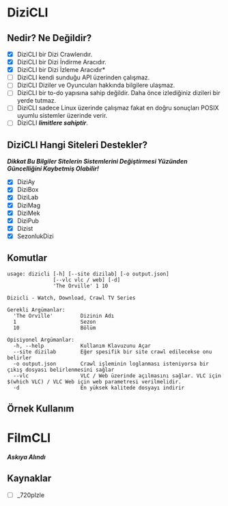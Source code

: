 # DiziCLI
## Nedir? Ne Değildir?
- [x] DiziCLI bir Dizi Crawlerıdır.
- [x] DiziCLI bir Dizi İndirme Aracıdır.
- [x] DiziCLI bir Dizi İzleme Aracıdır*
- [ ] DiziCLI kendi sunduğu API üzerinden çalışmaz.
- [ ] DiziCLI Diziler ve Oyuncuları hakkında bilgilere ulaşmaz.
- [ ] DiziCLI bir to-do yapısına sahip değildir. Daha önce izlediğiniz dizileri bir yerde tutmaz.
- [ ] DiziCLI sadece Linux üzerinde çalışmaz fakat en doğru sonuçları POSIX uyumlu sistemler üzerinde verir.
- [ ] DiziCLI ***limitlere sahiptir***.

## DiziCLI Hangi Siteleri Destekler?
___Dikkat Bu Bilgiler Sitelerin Sistemlerini Değiştirmesi Yüzünden Güncelliğini Kaybetmiş Olabilir!___

- [x] DiziAy
- [x] DiziBox
- [x] DiziLab
- [x] DiziMag
- [x] DiziMek
- [x] DiziPub
- [x] Dizist
- [x] SezonlukDizi

## Komutlar 
``` shell
usage: dizicli [-h] [--site dizilab] [-o output.json]
               [--vlc vlc / web] [-d]
               'The Orville' 1 10

Dizicli - Watch, Download, Crawl TV Series

Gerekli Argümanlar:
  'The Orville'         Dizinin Adı 
  1                     Sezon
  10                    Bölüm

Opisiyonel Argümanlar:
  -h, --help            Kullanım Klavuzunu Açar
  --site dizilab        Eğer spesifik bir site crawl edilecekse onu belirler
  -o output.json        Crawl işleminin loglanması isteniyorsa bir çıkış dosyası belirlenmesini sağlar
  --vlc                 VLC / Web üzerinde açılmasını sağlar. VLC için $(which VLC) / VLC Web için web parametresi verilmelidir.
  -d                    En yüksek kalitede dosyayı indirir
```
## Örnek Kullanım

# FilmCLI
***Askıya Alındı***
## Kaynaklar
- [ ] _720pIzle
